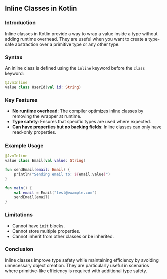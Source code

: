 ## Inline Classes in Kotlin

### Introduction
Inline classes in Kotlin provide a way to wrap a value inside a type without adding runtime overhead. They are useful when you want to create a type-safe abstraction over a primitive type or any other type.

### Syntax
An inline class is defined using the `inline` keyword before the `class` keyword:

```kotlin
@JvmInline
value class UserId(val id: String)
```

### Key Features
- **No runtime overhead**: The compiler optimizes inline classes by removing the wrapper at runtime.
- **Type safety**: Ensures that specific types are used where expected.
- **Can have properties but no backing fields**: Inline classes can only have read-only properties.

### Example Usage
```kotlin
@JvmInline
value class Email(val value: String)

fun sendEmail(email: Email) {
    println("Sending email to: ${email.value}")
}

fun main() {
    val email = Email("test@example.com")
    sendEmail(email)
}
```

### Limitations
- Cannot have `init` blocks.
- Cannot store multiple properties.
- Cannot inherit from other classes or be inherited.

### Conclusion
Inline classes improve type safety while maintaining efficiency by avoiding unnecessary object creation. They are particularly useful in scenarios where primitive-like efficiency is required with additional type safety.
